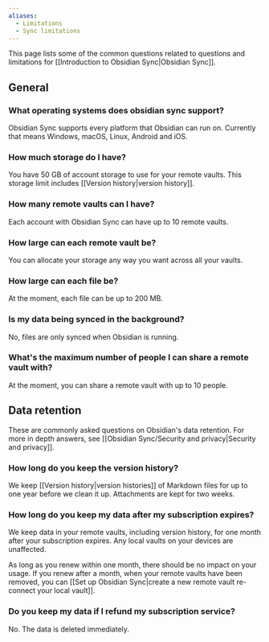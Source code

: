 ```yaml
---
aliases:
  - Limitations
  - Sync limitations
---
```


This page lists some of the common questions related to questions and limitations for [[Introduction to Obsidian Sync|Obsidian Sync]].

## General

### What operating systems does obsidian sync support?

Obsidian Sync supports every platform that Obsidian can run on. Currently that means Windows, macOS, Linux, Android and iOS.

### How much storage do I have?

You have 50 GB of account storage to use for your remote vaults. This storage limit includes [[Version history|version history]].

### How many remote vaults can I have?

Each account with Obsidian Sync can have up to 10 remote vaults.

### How large can each remote vault be?

You can allocate your storage any way you want across all your vaults. 

### How large can each file be?

At the moment, each file can be up to 200 MB.

### Is my data being synced in the background?

No, files are only synced when Obsidian is running.

### What's the maximum number of people I can share a remote vault with?

At the moment, you can share a remote vault with up to 10 people.

## Data retention
 
These are commonly asked questions on Obsidian's data retention. For more in depth answers, see [[Obsidian Sync/Security and privacy|Security and privacy]].

### How long do you keep the version history?

We keep [[Version history|version histories]] of Markdown files for up to one year before we clean it up. Attachments are kept for two weeks.

### How long do you keep my data after my subscription expires?

We keep data in your remote vaults, including version history, for one month after your subscription expires. Any local vaults on your devices are unaffected.

As long as you renew within one month, there should be no impact on your usage. If you renew after a month, when your remote vaults have been removed, you can [[Set up Obsidian Sync|create a new remote vault re-connect your local vault]].

### Do you keep my data if I refund my subscription service?

No. The data is deleted immediately. 

